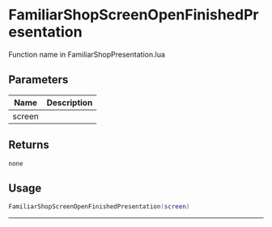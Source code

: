 # FamiliarShopScreenOpenFinishedPresentation

Function name in FamiliarShopPresentation.lua

## Parameters

| Name   | Description |
| ------ | ----------- |
| screen |             |

## Returns

`none`

## Usage

```lua
FamiliarShopScreenOpenFinishedPresentation(screen)
```

---
